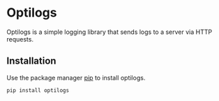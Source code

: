 # Optilogs

Optilogs is a simple logging library that sends logs to a server via HTTP requests.

## Installation

Use the package manager [pip](https://pip.pypa.io/en/stable/) to install optilogs.

```bash
pip install optilogs
